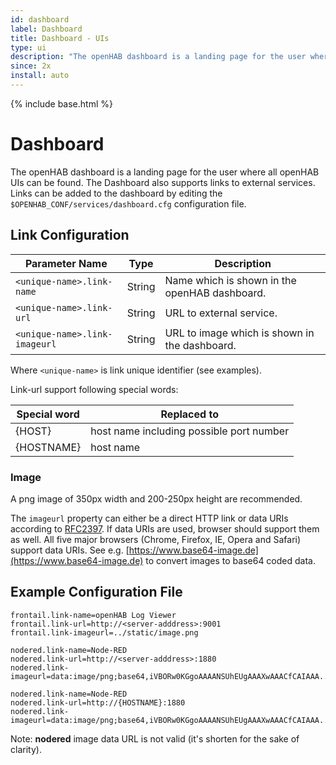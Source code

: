 ```yaml
---
id: dashboard
label: Dashboard
title: Dashboard - UIs
type: ui
description: "The openHAB dashboard is a landing page for the user where all openHAB UIs can be found."
since: 2x
install: auto
---
```


<!-- Attention authors: Do not edit directly. Please add your changes to the appropriate source repository -->

{% include base.html %}

# Dashboard

The openHAB dashboard is a landing page for the user where all openHAB UIs can be found.
The Dashboard also supports links to external services.
Links can be added to the dashboard by editing the `$OPENHAB_CONF/services/dashboard.cfg` configuration file.

## Link Configuration

| Parameter Name                | Type    | Description                                   |
|-------------------------------|---------|-----------------------------------------------|
| `<unique-name>.link-name`     | String  | Name which is shown in the openHAB dashboard. |
| `<unique-name>.link-url`      | String  | URL to external service.                      |
| `<unique-name>.link-imageurl` | String  | URL to image which is shown in the dashboard. |

Where `<unique-name>` is link unique identifier (see examples).

Link-url support following special words:

| Special word                | Replaced to                               |
|-----------------------------|-------------------------------------------|
| {HOST}                      | host name including possible port number  |
| {HOSTNAME}                  | host name                                 |


### Image

A png image of 350px width and 200-250px height are recommended.

The `imageurl` property can either be a direct HTTP link or data URIs according to [RFC2397](https://tools.ietf.org/html/rfc2397). If data URIs are used, browser should support them as well. All five major browsers (Chrome, Firefox, IE, Opera and Safari) support data URIs. See e.g. [https://www.base64-image.de](https://www.base64-image.de) to convert images to base64 coded data. 

## Example Configuration File

```
frontail.link-name=openHAB Log Viewer
frontail.link-url=http://<server-adddress>:9001
frontail.link-imageurl=../static/image.png

nodered.link-name=Node-RED
nodered.link-url=http://<server-adddress>:1880
nodered.link-imageurl=data:image/png;base64,iVBORw0KGgoAAAANSUhEUgAAAXwAAACfCAIAAA...QmCC

nodered.link-name=Node-RED
nodered.link-url=http://{HOSTNAME}:1880
nodered.link-imageurl=data:image/png;base64,iVBORw0KGgoAAAANSUhEUgAAAXwAAACfCAIAAA...QmCC

```

Note: **nodered** image data URL is not valid (it's shorten for the sake of clarity).
